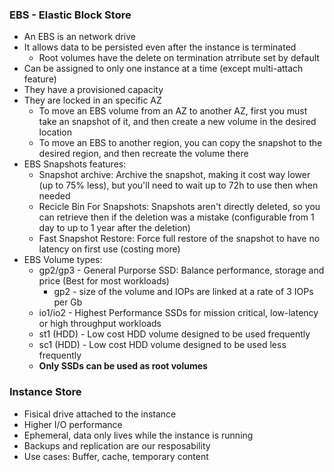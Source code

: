 ### EBS - Elastic Block Store
- An EBS is an network drive
- It allows data to be persisted even after the instance is terminated
	- Root volumes have the delete on termination atrribute set by default
- Can be assigned to only one instance at a time (except multi-attach feature)
- They have a provisioned capacity
- They are locked in an specific AZ
	- To move an EBS volume from an AZ to another AZ, first you must take an snapshot of it, and then create a new volume in the desired location
	- To move an EBS to another region, you can copy the snapshot to the desired region, and then recreate the volume there
- EBS Snapshots features:
	- Snapshot archive: Archive the snapshot, making it cost way lower (up to 75% less), but you'll need to wait up to 72h to use then when needed
	- Recicle Bin For Snapshots: Snapshots aren't directly deleted, so you can retrieve then if the deletion was a mistake (configurable from 1 day to up to 1 year after the deletion)
	- Fast Snapshot Restore: Force full restore of the snapshot to have no latency on first use (costing more)
- EBS Volume types:
	- gp2/gp3 - General Purporse SSD: Balance performance, storage and price (Best for most workloads)
		- gp2 - size of the volume and IOPs are linked at a rate of 3 IOPs per Gb
	- io1/io2 - Highest Performance SSDs for mission critical, low-latency or high throughput workloads
	- st1 (HDD) - Low cost HDD volume designed to be used frequently
	- sc1 (HDD) - Low cost HDD volume designed to be used less frequently
	- **Only SSDs can be used as root volumes**

### Instance Store
- Fisical drive attached to the instance
- Higher I/O performance
- Ephemeral, data only lives while the instance is running
- Backups and replication are our resposability
- Use cases: Buffer, cache, temporary content